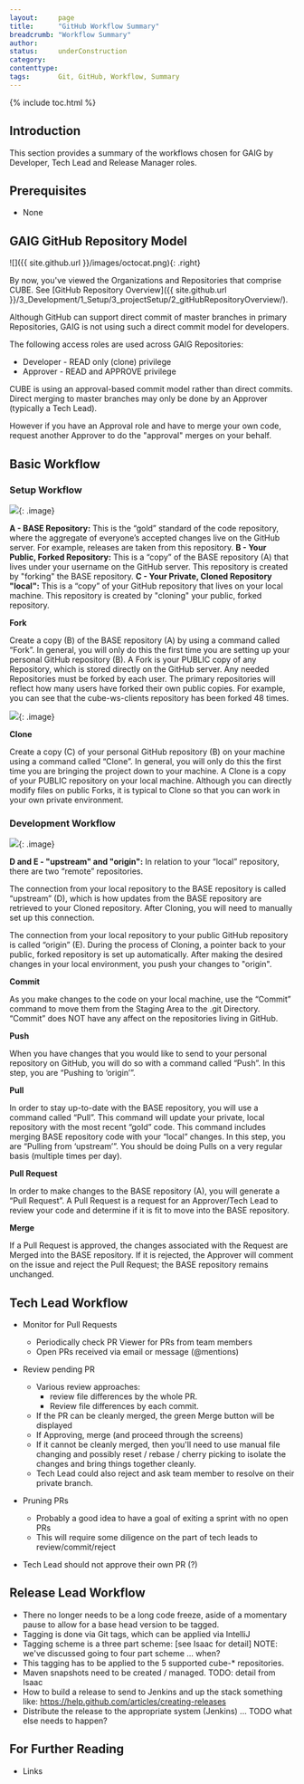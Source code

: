 ```yaml
---
layout:     page
title:      "GitHub Workflow Summary"
breadcrumb: "Workflow Summary"
author:
status:     underConstruction
category:
contenttype:
tags:       Git, GitHub, Workflow, Summary
---
```


{% include toc.html %}

## Introduction

This section provides a summary of the workflows chosen for GAIG by  Developer, Tech Lead and Release Manager roles.

## Prerequisites

* None

## GAIG GitHub Repository Model

![]({{ site.github.url }}/images/octocat.png){: .right}

By now, you've viewed the Organizations and Repositories that comprise CUBE.  See [GitHub Repository Overview]({{ site.github.url }}/3_Development/1_Setup/3_projectSetup/2_gitHubRepositoryOverview/).

Although GitHub can support direct commit of master branches in primary Repositories,
GAIG is not using such a direct commit model for developers.

The following access roles are used across GAIG Repositories:

 * Developer - READ only (clone) privilege
 * Approver - READ and APPROVE privilege

CUBE is using an approval-based commit model rather than direct commits.
Direct merging to master branches may only be done by an Approver (typically a Tech Lead).

However if you have an Approval role and have to merge your own code,
request another Approver to do the "approval" merges on your behalf.

## Basic Workflow

### Setup Workflow

![](images/basicSetupWorkflow.png){: .image}


<span class="octicon octicon-repo" style="font-size: 40px"></span>

**A - BASE Repository:** This is the “gold” standard of the code repository, where the aggregate of everyone’s accepted changes live on
the GitHub server.  For example, releases are taken from this repository.
**B - Your Public, Forked Repository:** This is a “copy” of the BASE repository (A) that lives under your username on the GitHub server.  This repository
is created by "forking" the BASE repository.
**C - Your Private, Cloned Repository "local":** This is a “copy”  of your GitHub repository that lives on your local machine. This repository is created by "cloning"
your public, forked repository.

**Fork**

<span class="octicon octicon-repo-forked" style="font-size: 40px"></span>

Create a copy (B) of the BASE repository (A) by using a command called “Fork”.  In general, you will only do this the
first time you are setting up your personal GitHub repository (B). A Fork is your PUBLIC copy of any Repository, which
is stored directly on the GitHub server.  Any needed Repositories must be forked by each user.  The primary repositories
will reflect how many users have forked their own public copies.  For example, you can see that the cube-ws-clients
repository has been forked 48 times.

![](images/forkedNumber.png){: .image}

**Clone**

<span class="octicon octicon-repo-clone" style="font-size: 40px"></span>

Create a copy (C) of your personal GitHub repository (B) on your machine using a command called “Clone”.  In general,
you will only do this the first time you are bringing the project down to your machine.  A Clone is a copy of your
PUBLIC repository on your local machine. Although you can directly modify files on public Forks, it is typical to
Clone so that you can work in your own private environment.

### Development Workflow

![](images/basicDevWorkflow.png){: .image}

**D and E - "upstream" and "origin":** In relation to your “local” repository, there are two “remote”
repositories.

The connection from your local repository to the BASE repository is called “upstream” (D), which is how
updates from the BASE repository are retrieved to your Cloned repository.  After Cloning, you will need to manually
set up this connection.

The connection from your local repository to your public GitHub repository is called “origin” (E). During the process of
Cloning, a pointer back to your public, forked repository is set up automatically. After making the desired changes in
your local environment, you push your changes to "origin".

**Commit**

<span class="octicon octicon-git-commit" style="font-size: 40px"></span>
As you make changes to the code on your local machine, use the 
“Commit” command to move them from the Staging Area to the .git Directory.  “Commit” 
does NOT have any affect on the repositories living in GitHub.

**Push**

<span class="octicon octicon-repo-push" style="font-size: 40px"></span>
When you have changes that you would like to send to your personal 
repository on GitHub, you will do so with a command called “Push”.  In this step, you 
are “Pushing to ‘origin’”. 

**Pull**

<span class="octicon octicon-repo-pull" style="font-size: 40px"></span>
In order to stay up-to-date with the BASE repository, you will use 
a command called “Pull”.  This command will update your private, local repository with 
the most recent “gold” code.  This command includes merging BASE repository code with 
your “local” changes.  In this step, you are “Pulling from ‘upstream’”.  You should be 
doing Pulls on a very regular basis (multiple times per day).

**Pull Request**

<span class="octicon octicon-git-pull-request" style="font-size: 40px"></span>
In order to make changes to the BASE repository (A), you will generate a “Pull Request”.  A
Pull Request is a request for an Approver/Tech Lead to review your code and determine if it
is fit to move into the BASE repository.

**Merge**

<span class="octicon octicon-git-merge" style="font-size: 40px"></span>
If a Pull Request is approved, the changes associated with the Request are Merged into the
BASE repository.  If it is rejected, the Approver will comment on the issue and reject the
Pull Request; the BASE repository remains unchanged.

## Tech Lead Workflow

 * Monitor for Pull Requests  
     * Periodically check PR Viewer for PRs from team members  
     * Open PRs received via email or message (@mentions)  
     
 * Review pending PR  
     * Various review approaches:
        * review file differences by the whole PR. 
        * Review file differences by each commit.  
     * If the PR can be cleanly merged, the green Merge button will be displayed  
     * If Approving, merge (and proceed through the screens)
     * If it cannot be cleanly merged, then you'll need to use manual file changing and possibly reset / rebase / cherry picking 
       to isolate the changes and bring things together cleanly.  
     * Tech Lead could also reject and ask team member to resolve on their private branch.  
 
  * Pruning PRs  
     * Probably a good idea to have a goal of exiting a sprint with no open PRs
     * This will require some diligence on the part of tech leads to review/commit/reject  

  * Tech Lead should not approve their own PR (?)
  
## Release Lead Workflow
  
  * There no longer needs to be a long code freeze, aside of a momentary pause to allow for a base head version 
    to be tagged.  
  * Tagging is done via Git tags, which can be applied via IntelliJ 
  * Tagging scheme is a three part scheme:  [see Isaac for detail]
    NOTE: we've discussed going to four part scheme ... when?
  * This tagging has to be applied to the 5 supported cube-* repositories.  
  * Maven snapshots need to be created / managed.  TODO: detail from Isaac
  * How to build a release to send to Jenkins and up the stack
    something like: https://help.github.com/articles/creating-releases
  * Distribute the release to the appropriate system (Jenkins) ...
    TODO what else needs to happen?

## For Further Reading
  
* Links
